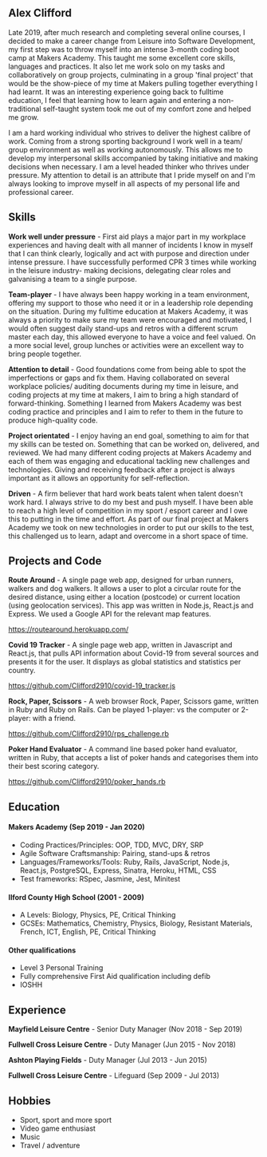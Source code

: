 ## Alex Clifford

Late 2019, after much research and completing several online courses, I decided to make a career change from Leisure into Software Development, my first step was to throw myself into an intense 3-month coding boot camp at Makers Academy. This taught me some excellent core skills, languages and practices. It also let me work solo on my tasks and collaboratively on group projects, culminating in a group 'final project' that would be the show-piece of my time at Makers pulling together everything I had learnt. It was an interesting experience going back to fulltime education, I feel that learning how to learn again and entering a non-traditional self-taught system took me out of my comfort zone and helped me grow.

I am a hard working individual who strives to deliver the highest calibre of work. Coming from a strong sporting background I work well in a team/ group environment as well as working autonomously. This allows me to develop my interpersonal skills accompanied by taking initiative and making decisions when necessary. I am a level headed thinker who thrives under pressure. My attention to detail is an attribute that I pride myself on and I'm always looking to improve myself in all aspects of my personal life and professional career.

## Skills

**Work well under pressure** - First aid plays a major part in my workplace experiences and having dealt with all manner of incidents I know in myself that I can think clearly, logically and act with purpose and direction under intense pressure. I have successfully performed CPR 3 times while working in the leisure industry- making decisions, delegating clear roles and galvanising a team to a single purpose.

**Team-player** - I have always been happy working in a team environment, offering my support to those who need it or in a leadership role depending on the situation. During my fulltime education at Makers Academy, it was always a priority to make sure my team were encouraged and motivated, I would often suggest daily stand-ups and retros with a different scrum master each day, this allowed everyone to have a voice and feel valued. On a more social level, group lunches or activities were an excellent way to bring people together.

**Attention to detail** - Good foundations come from being able to spot the imperfections or gaps and fix them. Having collaborated on several workplace policies/ auditing documents during my time in leisure, and coding projects at my time at makers, I aim to bring a high standard of forward-thinking. Something I learned from Makers Academy was best coding practice and principles and I aim to refer to them in the future to produce high-quality code. 

**Project orientated** - I enjoy having an end goal, something to aim for that my skills can be tested on. Something that can be worked on, delivered, and reviewed. We had many different coding projects at Makers Academy and each of them was engaging and educational tackling new challenges and technologies. Giving and receiving feedback after a project is always important as it allows an opportunity for self-reflection.

**Driven** - A firm believer that hard work beats talent when talent doesn't work hard. I always strive to do my best and push myself. I have been able to reach a high level of competition in my sport / esport career and I owe this to putting in the time and effort. As part of our final project at Makers Academy we took on new technologies in order to put our skills to the test, this challenged us to learn, adapt and overcome in a short space of time.

## Projects and Code

**Route Around** - A single page web app, designed for urban runners, walkers and dog walkers. It allows a user to plot a circular route for the desired distance, using either a location (postcode) or current location (using geolocation services). This app was written in Node.js, React.js and Express. We used a Google API for the relevant map features.

https://routearound.herokuapp.com/

**Covid 19 Tracker** - A single page web app, written in Javascript and React.js, that pulls API information about Covid-19 from several sources and presents it for the user. It displays as global statistics and statistics per country.

https://github.com/Clifford2910/covid-19_tracker.js

**Rock, Paper, Scissors** - A web browser Rock, Paper, Scissors game, written in Ruby and Ruby on Rails. Can be played 1-player: vs the computer or 2-player: with a friend.

https://github.com/Clifford2910/rps_challenge.rb

**Poker Hand Evaluator** - A command line based poker hand evaluator, written in Ruby, that accepts a list of poker hands and categorises them into their best scoring category.

https://github.com/Clifford2910/poker_hands.rb

## Education

#### Makers Academy (Sep 2019 - Jan 2020)

- Coding Practices/Principles: OOP, TDD, MVC, DRY, SRP
- Agile Software Craftsmanship: Pairing, stand-ups & retros
- Languages/Frameworks/Tools: Ruby, Rails, JavaScript, Node.js, React.js, PostgreSQL, Express, Sinatra, Heroku, HTML, CSS
- Test frameworks: RSpec, Jasmine, Jest, Minitest

#### Ilford County High School (2001 - 2009)

- A Levels: Biology, Physics, PE, Critical Thinking
- GCSEs: Mathematics, Chemistry, Physics, Biology, Resistant Materials, French, ICT, English, PE, Critical Thinking

#### Other qualifications

- Level 3 Personal Training
- Fully comprehensive First Aid qualification including defib
- IOSHH

## Experience

**Mayfield Leisure Centre** - Senior Duty Manager (Nov 2018 - Sep 2019)

**Fullwell Cross Leisure Centre** - Duty Manager (Jun 2015 - Nov 2018)   

**Ashton Playing Fields** - Duty Manager (Jul 2013 - Jun 2015)

**Fullwell Cross Leisure Centre** - Lifeguard (Sep 2009 - Jul 2013)

## Hobbies

- Sport, sport and more sport
- Video game enthusiast
- Music
- Travel / adventure
